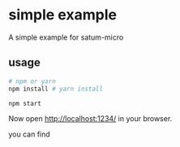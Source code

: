 # simple example

A simple example for satum-micro

## usage

```bash
# npm or yarn
npm install # yarn install

npm start
```

Now open [http://localhost:1234/](http://localhost:1234/) in your browser.

you can find
